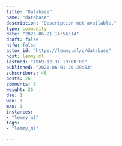 ```yaml
---
title: "Database" 
name: "database"
description: "Description not available."
type: community
date: "2023-06-21 14:56:14"
draft: false
nsfw: false
actor_id: "https://lemmy.ml/c/database"
host: lemmy.ml
lastmod: "1969-12-31 19:00:00"
published: "2020-06-01 20:39:53"
subscribers: 46
posts: 26
comments: 3
weight: 26
dau: 1
wau: 1
mau: 1
instances:
- "lemmy_ml"
tags: 
- "lemmy_ml"

---
```

